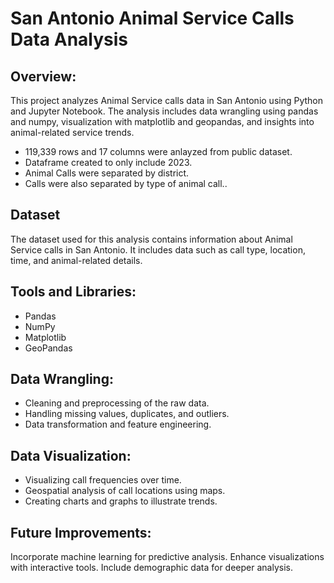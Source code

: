# San Antonio Animal Service Calls Data Analysis


## Overview:
This project analyzes Animal Service calls data in San Antonio using Python and Jupyter Notebook. The analysis includes data wrangling using pandas and numpy, visualization with matplotlib and geopandas, and insights into animal-related service trends.

- 119,339 rows and 17 columns were anlayzed from public dataset.
- Dataframe created to only include 2023.
- Animal Calls were separated by district.
- Calls were also separated by type of animal call..
  
## Dataset
The dataset used for this analysis contains information about Animal Service calls in San Antonio. It includes data such as call type, location, time, and animal-related details.

## Tools and Libraries:
- Pandas
- NumPy
- Matplotlib
- GeoPandas


## Data Wrangling:
- Cleaning and preprocessing of the raw data.
- Handling missing values, duplicates, and outliers.
- Data transformation and feature engineering.

## Data Visualization:
- Visualizing call frequencies over time.
- Geospatial analysis of call locations using maps.
- Creating charts and graphs to illustrate trends.

## Future Improvements:
Incorporate machine learning for predictive analysis.
Enhance visualizations with interactive tools.
Include demographic data for deeper analysis.
